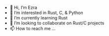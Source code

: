 - 👋 Hi, I’m Ezra
- 👀 I’m interested in Rust, C, & Python
- 🌱 I’m currently learning Rust
- 💞️ I’m looking to collaborate on Rust/C projects
- 📫 How to reach me ...

<!---
Egod3/Egod3 is a ✨ special ✨ repository because its `README.md` (this file) appears on your GitHub profile.
You can click the Preview link to take a look at your changes.
--->
